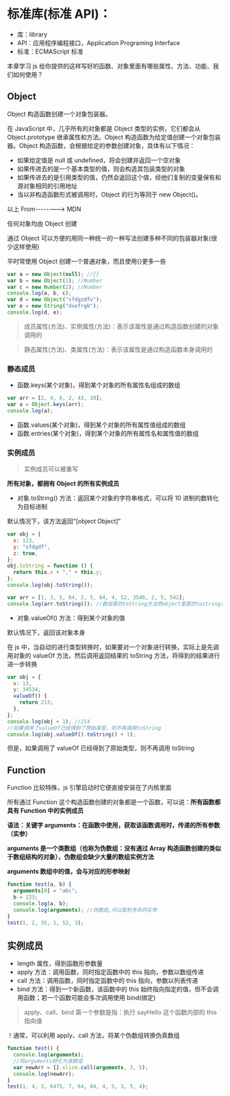 # 标准库(标准 API)：

- 库：library
- API：应用程序编程接口，Application Programing Interface
- 标准：ECMAScript 标准

本章学习 js 给你提供的这样写好的函数、对象里面有哪些属性、方法、功能、我们如何使用？

## Object

Object 构造函数创建一个对象包装器。

在 JavaScript 中，几乎所有的对象都是 Object 类型的实例，它们都会从 Object.prototype 继承属性和方法。Object 构造函数为给定值创建一个对象包装器。Object 构造函数，会根据给定的参数创建对象，具体有以下情况：

- 如果给定值是 null 或 undefined，将会创建并返回一个空对象
- 如果传进去的是一个基本类型的值，则会构造其包装类型的对象
- 如果传进去的是引用类型的值，仍然会返回这个值，经他们复制的变量保有和源对象相同的引用地址
- 当以非构造函数形式被调用时，Object 的行为等同于 new Object()。

以上 From--------> MDN

任何对象均由 Object 创建

通过 Object 可以方便的用同一种统一的一种写法创建多种不同的包装器对象(很少这样使用)

平时常使用 Object 创建一个普通对象，而且使用{}更多一些

```js
var a = new Object(null); //{}
var b = new Object(1); //Number
var c = new Number(2); //Number
console.log(a, b, c);
var d = new Object("sfdgzdfv");
var e = new String("dsefrgb");
console.log(d, e);
```

> 成员属性(方法)、实例属性(方法)：表示该属性是通过构造函数创建的对象调用的

> 静态属性(方法)、类属性(方法)：表示该属性是通过构造函数本身调用的

### 静态成员

- 函数.keys(某个对象)，得到某个对象的所有属性名组成的数组

```js
var arr = [2, 4, 6, 2, 43, 10];
var a = Object.keys(arr);
console.log(a);
```

- 函数.values(某个对象)，得到某个对象的所有属性值组成的数组
- 函数.entries(某个对象)，得到某个对象的所有属性名和属性值的数组

### 实例成员

> 实例成员可以被重写

**所有对象，都拥有 Object 的所有实例成员**

- 对象.toString() 方法：返回某个对象的字符串格式，可以将 10 进制的数转化为目标进制

默认情况下，该方法返回"[object Object]"

```js
var obj = {
  x: 123,
  y: "sfdgdf",
  z: true,
};
obj.toString = function () {
  return this.x + "," + this.y;
};
console.log(obj.toString());
```

```js
var arr = [1, 3, 5, 64, 2, 5, 64, 4, 52, 3546, 2, 5, 542];
console.log(arr.toString()); //数组里的toString方法把object里面的tostring方法重写了
```

- 对象.valueOf() 方法：得到某个对象的值

默认情况下，返回该对象本身

在 js 中，当自动的进行类型转换时，如果要对一个对象进行转换，实际上是先调用对象的 valueOf 方法，然后调用返回结果的 toString 方法，将得到的结果进行进一步转换

```js
var obj = {
  x: 13,
  y: 34534,
  valueOf() {
    return 213;
  },
};
console.log(obj + 1); //214
//如果调用了valueOf已经得到了原始类型，则不再调用toString
console.log(obj.valueOf().toString() + 1);
```

但是，如果调用了 valueOf 已经得到了原始类型，则不再调用 toString

## Function

Function 比较特殊，js 引擎启动时它便直接安装在了内核里面

所有通过 Function 这个构造函数创建的对象都是一个函数，可以说：**所有函数都具有 Function 中的实例成员**

**语法：关键字 arguments：在函数中使用，获取该函数调用时，传递的所有参数（实参）**

**arguments 是一个类数组（也称为伪数组：没有通过 Array 构造函数创建的类似于数组结构的对象），伪数组会缺少大量的数组实例方法**

**arguments 数组中的值，会与对应的形参映射**

```js
function test(a, b) {
  arguments[0] = "abc";
  b = 123;
  console.log(a, b);
  console.log(arguments); //伪数组,可以取到多余的实参
}
test(1, 2, 35, 1, 52, 3);
```

## 实例成员

- length 属性，得到函数形参数量
- apply 方法：调用函数，同时指定函数中的 this 指向，参数以数组传递
- call 方法：调用函数，同时指定函数中的 this 指向，参数以列表传递
- bind 方法：得到一个新函数，该函数中的 this 始终指向指定的值，但不会调用函数；若一个函数可能会多次调用使用 bind(绑定)

> apply、call、bind 第一个参数是指：执行 sayHello 这个函数内部的 this 指向谁

！通常，可以利用 apply、call 方法，将某个伪数组转换伪真数组

```js
function test() {
  console.log(arguments);
  //将arguments转化为真数组
  var newArr = [].slice.call(arguments, 3, 5);
  console.log(newArr);
}
test(1, 4, 3, 6475, 7, 64, 84, 4, 5, 3, 5, 4);
```
